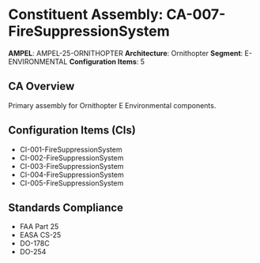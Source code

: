 # Constituent Assembly: CA-007-FireSuppressionSystem

**AMPEL**: AMPEL-25-ORNITHOPTER
**Architecture**: Ornithopter
**Segment**: E-ENVIRONMENTAL
**Configuration Items**: 5

## CA Overview
Primary assembly for Ornithopter E Environmental components.

## Configuration Items (CIs)
- CI-001-FireSuppressionSystem
- CI-002-FireSuppressionSystem
- CI-003-FireSuppressionSystem
- CI-004-FireSuppressionSystem
- CI-005-FireSuppressionSystem

## Standards Compliance
- FAA Part 25
- EASA CS-25
- DO-178C
- DO-254
